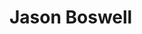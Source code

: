 <!DOCTYPE htnml>
<htnl lang="en">
  <head>
    <meta charset="utf-8">
    <title>Jason Boswell's Portfoilio</title>
  </head>
    <main>
     <h1>Jason Boswell</h1>
    </main>
  <foot>
    
  </foot>
